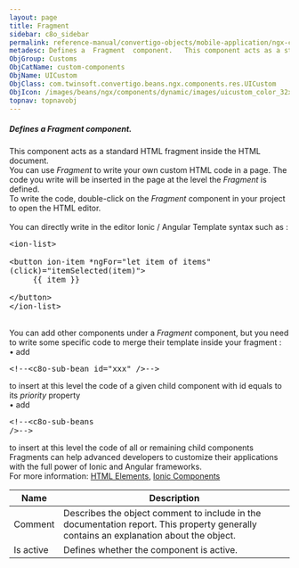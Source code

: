 ```yaml
---
layout: page
title: Fragment
sidebar: c8o_sidebar
permalink: reference-manual/convertigo-objects/mobile-application/ngx-components/custom-components/fragment/
metadesc: Defines a  Fragment  component.   This component acts as a standard HTML fragment inside the HTML document. You can use  Fragment  to write your own c
ObjGroup: Customs
ObjCatName: custom-components
ObjName: UICustom
ObjClass: com.twinsoft.convertigo.beans.ngx.components.res.UICustom
ObjIcon: /images/beans/ngx/components/dynamic/images/uicustom_color_32x32.png
topnav: topnavobj
---
```

##### Defines a <i>Fragment</i> component. <br/>

 This component acts as a standard HTML fragment inside the HTML document.<br/>
You can use <i>Fragment</i> to write your own custom HTML code in a page. The code you write will be inserted in the page at the level the <i>Fragment</i> is defined.<br/>
To write the code, double-click on the <i>Fragment</i> component in your project to open the HTML editor.<br/>
<br/>
You can directly write in the editor Ionic / Angular Template syntax such as : <br><pre>&lt;ion-list&gt; <br />&nbsp;&nbsp; &lt;button ion-item *ngFor="let item of items" (click)="itemSelected(item)"&gt; <br />&nbsp;&nbsp;&nbsp;&nbsp; {{ item }} <br /> &nbsp;&nbsp; &lt;/button&gt; <br />&lt;/ion-list&gt; <br /></pre> <br/>
You can add other components under a <i>Fragment</i> component, but you need to write some specific code to merge their template inside your fragment :<br> • add <pre>&lt;!--&lt;c8o-sub-bean id="xxx" /&gt;--&gt;</pre> to insert at this level the code of a given child component with id equals to its <i>priority</i> property<br> • add <pre>&lt;!--&lt;c8o-sub-beans /&gt;--&gt;</pre> to insert at this level the code of all or remaining child components<br/>
Fragments can help advanced developers to customize their applications with the full power of Ionic and Angular frameworks.<br/>
 For more information: <a href='https://www.w3schools.com/html/html_elements.asp' target='_blank'>HTML Elements</a>, <a href='https://ionicframework.com/docs/components' target='_blank'>Ionic Components</a> 

Name | Description 
--- | ---
Comment | Describes the object comment to include in the documentation report.  This property generally contains an explanation about the object. 
Is active | Defines whether the component is active. 

